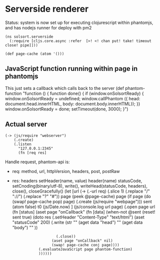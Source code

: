 # Serverside renderer

Status: system is now set up for executing clojurescript within phantomjs, and has nodejs runner for deploy with pm2

    (ns solsort.serverside
      (:require [cljs.core.async :refer  [>! <! chan put! take! timeout close! pipe]]))

    (def page-cache (atom '()))

## JavaScript function running within page in phantomjs

This just sets a callback which calls back to the server
    (def phantom-function
      "function () {
      function done() {
      if (window.onSolsortReady) { 
      window.onSolsortReady = undefined;
      window.callPhantom ({
      head: document.head.innerHTML,
      body: document.body.innerHTML});
      }}
      window.onSolsortReady = done;
      setTimeout(done, 3000); 
      }")


## Actual server
    (-> (js/require "webserver")
        (.create)
        (.listen 
          "127.0.0.1:2345"
          (fn [req res]
Handle request, phantom-api is:

- req: method, url, httpVersion, headers, post, postRaw
- res: headers setHeader(name, value) header(name) statusCode, setCnoding(binary/utf-8), write(), writeHead(statusCode, headers), close(), closeGracefully()
            (let [url (-> (.-url req)
                          (.slice 1)
                          (.replace "/" "://")
                          (.replace "?" "#"))
                  page (peek @page-cache)
                  page (if page
                         (do (swap! page-cache pop) page)
                         (.create (js/require "webpage")))
                  sent (atom false)
                  t0 (js/Date.now)
                  ]
              (js/console.log url page)
              (.open 
                page url
                (fn [status]
                  (aset 
                    page "onCallback"
                    (fn [data]
                      (when-not @sent
                        (reset! sent true)
                        (doto res
                          (.setHeader "Content-Type" "text/html")
                          (aset "statusCode" 200)
                          (.write 
                            (str
                              "<!DOCTYPE html><html><head>"
                              (aget data "head")
                              "</head><body>"
                              (aget data "body")
                              "</body></html>" ))

                          (.close))
                        (aset page "onCallback" nil)
                        (swap! page-cache conj page))))
                  (.evaluateJavaScript page phantom-function)
                  ))))))

